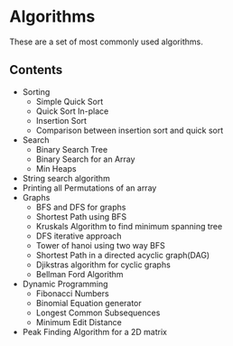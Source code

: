 # Algorithms
These are a set of most commonly used algorithms.

Contents
---------
* Sorting
   * Simple Quick Sort
   * Quick Sort In-place 
   * Insertion Sort 
   * Comparison between insertion sort and quick sort <br />
* Search
   * Binary Search Tree
   * Binary Search for an Array
   * Min Heaps
* String search algorithm
* Printing all Permutations of an array
* Graphs
  * BFS and DFS for graphs
  * Shortest Path using BFS
  * Kruskals Algorithm to find minimum spanning tree
  * DFS iterative approach
  * Tower of hanoi using two way BFS
  * Shortest Path in a directed acyclic graph(DAG)
  * Djikstras algorithm for cyclic graphs
  * Bellman Ford Algorithm
* Dynamic Programming
  * Fibonacci Numbers
  * Binomial Equation generator
  * Longest Common Subsequences
  * Minimum Edit Distance
* Peak Finding Algorithm for a 2D matrix



